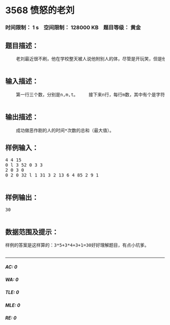 # 3568 愤怒的老刘   
### 时间限制： 1 s&nbsp;&nbsp;&nbsp;&nbsp;空间限制： 128000 KB&nbsp;&nbsp;&nbsp;&nbsp;题目等级： 黄金  
## 题目描述：  

<pre>
    老刘最近很不刷，他在学校整天被人说他附别人的体，尽管是开玩笑，但是他仍然觉得不开心。    现在老刘需要做恶作剧对说他的人。但也有些人是无辜的。所以总共有n行，m列，n*m个人(3<=n,m<=30)。有说他的人记为k(1<=k<=9)数字越大证明说他的次数越多，没有的记为0。然后下面再出一个矩阵，表示那个人的聪明程度(也就是要做恶作剧的时间，1<=时间<=9,老刘对应的为字符'l')    总时间为t(1<=t<=100)，用字符'l’代表老刘。老刘走一格需要一个时间，然后对说他的人做恶作剧又要时间，问在规定时间内，如何使成功做恶作剧的人的时间*次数 达到最大值。  

</pre>
  
  
## 输入描述：  

<pre>
    第一行三个数，分别是n,m,t。    接下来n行，每行m数，其中有个是字符'l'代表老刘。    然后再n行，每行m数，表示对应的每个人的时间。  

</pre>
  
  
## 输出描述：  

<pre>
    成功做恶作剧的人的时间*次数的总和（最大值）。
</pre>
  
  
## 样例输入：  

<pre>
4 4 15  
0 l 3 52 0 3 3  
2 0 3 0  
0 2 0 32 l 1 31 3 2 13 6 4 85 2 9 1  

</pre>
  
  
## 样例输出：  

<pre>
30  

</pre>
  
  
## 数据范围及提示：  

<pre>
样例的答案是这样算的：3*5+3*4+3+1=30好好理解题目，有点小坑爹。  

</pre>
  
  
***  

##### AC: 0  
##### WA: 0  
##### TLE: 0  
##### MLE: 0  
##### RE: 0  
